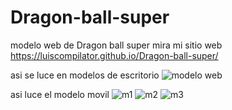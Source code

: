 # Dragon-ball-super
modelo web de Dragon ball super
mira mi sitio web https://luiscompilator.github.io/Dragon-ball-super/



asi se luce en modelos de escritorio
![modelo web](https://user-images.githubusercontent.com/79017826/233400080-729abc76-e9ab-4e57-be74-33c460d520d5.png)



asi luce el modelo movil 
![m1](https://user-images.githubusercontent.com/79017826/233401482-427e11fe-f72d-4f7b-a433-aade0dd9deeb.jpg)
![m2](https://user-images.githubusercontent.com/79017826/233401532-cdda7983-01fb-4129-beff-5159cf37c851.jpg)
![m3](https://user-images.githubusercontent.com/79017826/233401577-f434f2ca-ed32-4683-949e-dafec96d4710.jpg)
